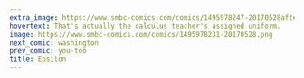 ```yaml
---
extra_image: https://www.smbc-comics.com/comics/1495978247-20170528after.png
hovertext: That's actually the calculus teacher's assigned uniform.
image: https://www.smbc-comics.com/comics/1495978231-20170528.png
next_comic: washington
prev_comic: you-too
title: Epsilon
---
```


